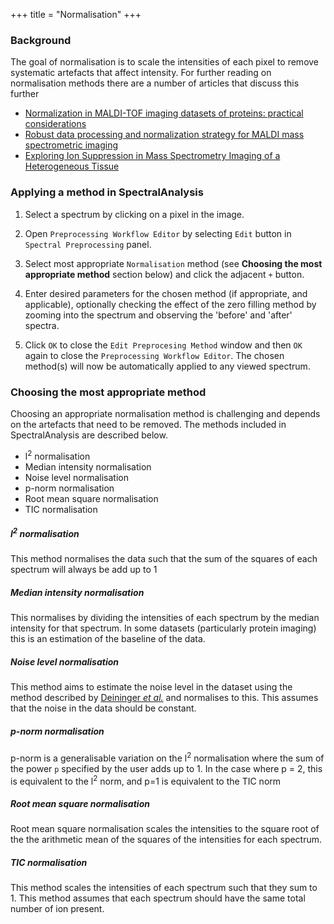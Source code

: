 +++
title = "Normalisation"
+++

### Background

The goal of normalisation is to scale the intensities of each pixel to remove systematic artefacts that affect intensity. For further reading on normalisation methods there are a number of articles that discuss this further

* [Normalization in MALDI-TOF imaging datasets of proteins: practical considerations](https://www.ncbi.nlm.nih.gov/pmc/articles/PMC3124646/)
* [Robust data processing and normalization strategy for MALDI mass spectrometric imaging](https://www.ncbi.nlm.nih.gov/pubmed/22148759)
* [Exploring Ion Suppression in Mass Spectrometry Imaging of a Heterogeneous Tissue](https://pubs.acs.org/doi/abs/10.1021/acs.analchem.7b05005)

### Applying a method in SpectralAnalysis

1. Select a spectrum by clicking on a pixel in the image.

2. Open `Preprocessing Workflow Editor` by selecting `Edit` button in `Spectral Preprocessing` panel.

3. Select most appropriate `Normalisation` method (see **Choosing the most appropriate method** section below) and click the adjacent `+` button.

4. Enter desired parameters for the chosen method (if appropriate, and applicable), optionally checking the effect of the zero filling method by zooming into the spectrum and observing the 'before' and 'after' spectra.

5. Click `OK` to close the `Edit Preprocesing Method` window and then `OK` again to close the `Preprocessing Workflow Editor`.  The chosen method(s) will now be automatically applied to any viewed spectrum.


   
### Choosing the most appropriate method

Choosing an appropriate normalisation method is challenging and depends on the artefacts that need to be removed. The methods included in SpectralAnalysis are described below.


* l<sup>2</sup> normalisation
* Median intensity normalisation
* Noise level normalisation
* p-norm normalisation
* Root mean square normalisation
* TIC normalisation


##### l<sup>2</sup> normalisation

This method normalises the data such that the sum of the squares of each spectrum will always be add up to 1 

##### Median intensity normalisation

This normalises by dividing the intensities of each spectrum by the median intensity for that spectrum. In some datasets (particularly protein imaging) this is an estimation of the baseline of the data.

##### Noise level normalisation

This method aims to estimate the noise level in the dataset using the method described by [Deininger *et al.*](https://www.ncbi.nlm.nih.gov/pmc/articles/PMC3124646/) and normalises to this. This assumes that the noise in the data should be constant.

##### p-norm normalisation

p-norm is a generalisable variation on the l<sup>2</sup> normalisation where the sum of the power `p` specified by the user adds up to 1. In the case where p = 2, this is equivalent to the l<sup>2</sup> norm, and p=1 is equivalent to the TIC norm 

##### Root mean square normalisation

Root mean square normalisation scales the intensities to the square root of the the arithmetic mean of the squares of the intensities for each spectrum.

##### TIC normalisation

This method scales the intensities of each spectrum such that they sum to 1. This method assumes that each spectrum should have the same total number of ion present.

##### 

##### 



#### 
